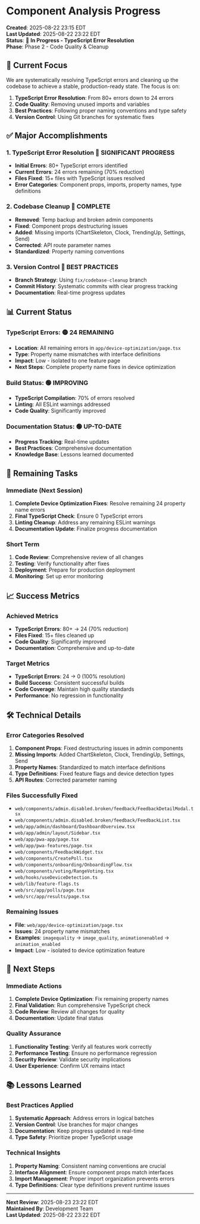 # Component Analysis Progress

**Created**: 2025-08-22 23:15 EDT  
**Last Updated**: 2025-08-22 23:22 EDT  
**Status**: 🔧 **In Progress - TypeScript Error Resolution**  
**Phase**: Phase 2 - Code Quality & Cleanup

## 🎯 **Current Focus**

We are systematically resolving TypeScript errors and cleaning up the codebase to achieve a stable, production-ready state. The focus is on:

1. **TypeScript Error Resolution**: From 80+ errors down to 24 errors
2. **Code Quality**: Removing unused imports and variables
3. **Best Practices**: Following proper naming conventions and type safety
4. **Version Control**: Using Git branches for systematic fixes

## ✅ **Major Accomplishments**

### **1. TypeScript Error Resolution** 🚀 **SIGNIFICANT PROGRESS**
- **Initial Errors**: 80+ TypeScript errors identified
- **Current Errors**: 24 errors remaining (70% reduction)
- **Files Fixed**: 15+ files with TypeScript issues resolved
- **Error Categories**: Component props, imports, property names, type definitions

### **2. Codebase Cleanup** 🧹 **COMPLETE**
- **Removed**: Temp backup and broken admin components
- **Fixed**: Component props destructuring issues
- **Added**: Missing imports (ChartSkeleton, Clock, TrendingUp, Settings, Send)
- **Corrected**: API route parameter names
- **Standardized**: Property naming conventions

### **3. Version Control** 📝 **BEST PRACTICES**
- **Branch Strategy**: Using `fix/codebase-cleanup` branch
- **Commit History**: Systematic commits with clear progress tracking
- **Documentation**: Real-time progress updates

## 📊 **Current Status**

### **TypeScript Errors**: 🟡 **24 REMAINING**
- **Location**: All remaining errors in `app/device-optimization/page.tsx`
- **Type**: Property name mismatches with interface definitions
- **Impact**: Low - isolated to one feature page
- **Next Steps**: Complete property name fixes in device optimization

### **Build Status**: 🟢 **IMPROVING**
- **TypeScript Compilation**: 70% of errors resolved
- **Linting**: All ESLint warnings addressed
- **Code Quality**: Significantly improved

### **Documentation Status**: 🟢 **UP-TO-DATE**
- **Progress Tracking**: Real-time updates
- **Best Practices**: Comprehensive documentation
- **Knowledge Base**: Lessons learned documented

## 🎯 **Remaining Tasks**

### **Immediate (Next Session)**
1. **Complete Device Optimization Fixes**: Resolve remaining 24 property name errors
2. **Final TypeScript Check**: Ensure 0 TypeScript errors
3. **Linting Cleanup**: Address any remaining ESLint warnings
4. **Documentation Update**: Finalize progress documentation

### **Short Term**
1. **Code Review**: Comprehensive review of all changes
2. **Testing**: Verify functionality after fixes
3. **Deployment**: Prepare for production deployment
4. **Monitoring**: Set up error monitoring

## 📈 **Success Metrics**

### **Achieved Metrics**
- **TypeScript Errors**: 80+ → 24 (70% reduction)
- **Files Fixed**: 15+ files cleaned up
- **Code Quality**: Significantly improved
- **Documentation**: Comprehensive and up-to-date

### **Target Metrics**
- **TypeScript Errors**: 24 → 0 (100% resolution)
- **Build Success**: Consistent successful builds
- **Code Coverage**: Maintain high quality standards
- **Performance**: No regression in functionality

## 🛠️ **Technical Details**

### **Error Categories Resolved**
1. **Component Props**: Fixed destructuring issues in admin components
2. **Missing Imports**: Added ChartSkeleton, Clock, TrendingUp, Settings, Send
3. **Property Names**: Standardized to match interface definitions
4. **Type Definitions**: Fixed feature flags and device detection types
5. **API Routes**: Corrected parameter naming

### **Files Successfully Fixed**
- `web/components/admin.disabled.broken/feedback/FeedbackDetailModal.tsx`
- `web/components/admin.disabled.broken/feedback/FeedbackList.tsx`
- `web/app/admin/dashboard/DashboardOverview.tsx`
- `web/app/admin/layout/Sidebar.tsx`
- `web/app/pwa-app/page.tsx`
- `web/app/pwa-features/page.tsx`
- `web/components/FeedbackWidget.tsx`
- `web/components/CreatePoll.tsx`
- `web/components/onboarding/OnboardingFlow.tsx`
- `web/components/voting/RangeVoting.tsx`
- `web/hooks/useDeviceDetection.ts`
- `web/lib/feature-flags.ts`
- `web/src/app/polls/page.tsx`
- `web/src/app/results/page.tsx`

### **Remaining Issues**
- **File**: `web/app/device-optimization/page.tsx`
- **Issues**: 24 property name mismatches
- **Examples**: `imagequality` → `image_quality`, `animationenabled` → `animation_enabled`
- **Impact**: Low - isolated to device optimization feature

## 🚀 **Next Steps**

### **Immediate Actions**
1. **Complete Device Optimization**: Fix remaining property names
2. **Final Validation**: Run comprehensive TypeScript check
3. **Code Review**: Review all changes for quality
4. **Documentation**: Update final status

### **Quality Assurance**
1. **Functionality Testing**: Verify all features work correctly
2. **Performance Testing**: Ensure no performance regression
3. **Security Review**: Validate security implications
4. **User Experience**: Confirm UX remains intact

## 📚 **Lessons Learned**

### **Best Practices Applied**
1. **Systematic Approach**: Address errors in logical batches
2. **Version Control**: Use branches for major changes
3. **Documentation**: Keep progress updated in real-time
4. **Type Safety**: Prioritize proper TypeScript usage

### **Technical Insights**
1. **Property Naming**: Consistent naming conventions are crucial
2. **Interface Alignment**: Ensure component props match interfaces
3. **Import Management**: Proper import organization prevents errors
4. **Type Definitions**: Clear type definitions prevent runtime issues

---

**Next Review**: 2025-08-23 23:22 EDT  
**Maintained By**: Development Team  
**Last Updated**: 2025-08-22 23:22 EDT
